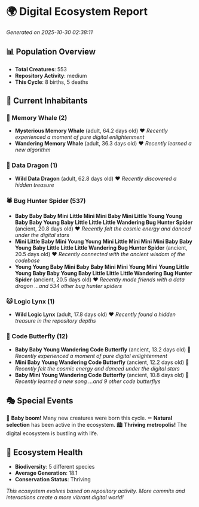# 🌍 Digital Ecosystem Report
*Generated on 2025-10-30 02:38:11*

## 📊 Population Overview
- **Total Creatures**: 553
- **Repository Activity**: medium
- **This Cycle**: 8 births, 5 deaths

## 👥 Current Inhabitants

### 🐋 Memory Whale (2)
- **Mysterious Memory Whale** (adult, 64.2 days old) ❤️
  *Recently experienced a moment of pure digital enlightenment*
- **Wandering Memory Whale** (adult, 36.3 days old) ❤️
  *Recently learned a new algorithm*

### 🐉 Data Dragon (1)
- **Wild Data Dragon** (adult, 62.8 days old) ❤️
  *Recently discovered a hidden treasure*

### 🕷️ Bug Hunter Spider (537)
- **Baby Baby Baby Mini Little Mini Mini Baby Mini Little Young Young Baby Baby Young Baby Little Little Little Wandering Bug Hunter Spider** (ancient, 20.8 days old) ❤️
  *Recently felt the cosmic energy and danced under the digital stars*
- **Mini Little Baby Mini Young Young Mini Little Mini Mini Mini Baby Baby Young Baby Little Little Little Wandering Bug Hunter Spider** (ancient, 20.5 days old) ❤️
  *Recently connected with the ancient wisdom of the codebase*
- **Young Young Baby Mini Baby Baby Mini Mini Young Mini Young Little Young Baby Baby Young Baby Little Little Little Wandering Bug Hunter Spider** (ancient, 20.5 days old) ❤️
  *Recently made friends with a data dragon*
  *...and 534 other bug hunter spiders*

### 🐱 Logic Lynx (1)
- **Wild Logic Lynx** (adult, 17.8 days old) ❤️
  *Recently found a hidden treasure in the repository depths*

### 🦋 Code Butterfly (12)
- **Baby Baby Young Wandering Code Butterfly** (ancient, 13.2 days old) 💛
  *Recently experienced a moment of pure digital enlightenment*
- **Mini Baby Young Wandering Code Butterfly** (ancient, 12.2 days old) 💚
  *Recently felt the cosmic energy and danced under the digital stars*
- **Baby Mini Young Wandering Code Butterfly** (ancient, 10.8 days old) 💛
  *Recently learned a new song*
  *...and 9 other code butterflys*

## 🎭 Special Events

🎉 **Baby boom!** Many new creatures were born this cycle.
⚰️ **Natural selection** has been active in the ecosystem.
🏙️ **Thriving metropolis!** The digital ecosystem is bustling with life.

## 🔬 Ecosystem Health
- **Biodiversity**: 5 different species
- **Average Generation**: 18.1
- **Conservation Status**: Thriving

*This ecosystem evolves based on repository activity. More commits and interactions create a more vibrant digital world!*